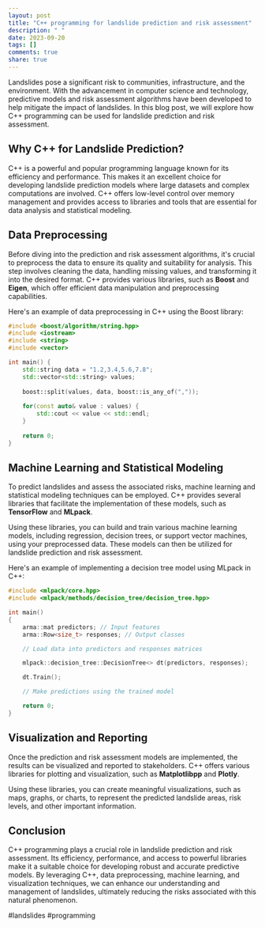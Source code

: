 ```yaml
---
layout: post
title: "C++ programming for landslide prediction and risk assessment"
description: " "
date: 2023-09-20
tags: []
comments: true
share: true
---
```


Landslides pose a significant risk to communities, infrastructure, and the environment. With the advancement in computer science and technology, predictive models and risk assessment algorithms have been developed to help mitigate the impact of landslides. In this blog post, we will explore how C++ programming can be used for landslide prediction and risk assessment.

## Why C++ for Landslide Prediction?

C++ is a powerful and popular programming language known for its efficiency and performance. This makes it an excellent choice for developing landslide prediction models where large datasets and complex computations are involved. C++ offers low-level control over memory management and provides access to libraries and tools that are essential for data analysis and statistical modeling.

## Data Preprocessing

Before diving into the prediction and risk assessment algorithms, it's crucial to preprocess the data to ensure its quality and suitability for analysis. This step involves cleaning the data, handling missing values, and transforming it into the desired format. C++ provides various libraries, such as **Boost** and **Eigen**, which offer efficient data manipulation and preprocessing capabilities.

Here's an example of data preprocessing in C++ using the Boost library:

```cpp
#include <boost/algorithm/string.hpp>
#include <iostream>
#include <string>
#include <vector>

int main() {
    std::string data = "1.2,3.4,5.6,7.8";
    std::vector<std::string> values;
    
    boost::split(values, data, boost::is_any_of(","));
    
    for(const auto& value : values) {
        std::cout << value << std::endl;
    }
    
    return 0;
}
```

## Machine Learning and Statistical Modeling

To predict landslides and assess the associated risks, machine learning and statistical modeling techniques can be employed. C++ provides several libraries that facilitate the implementation of these models, such as **TensorFlow** and **MLpack**.

Using these libraries, you can build and train various machine learning models, including regression, decision trees, or support vector machines, using your preprocessed data. These models can then be utilized for landslide prediction and risk assessment.

Here's an example of implementing a decision tree model using MLpack in C++:

```cpp
#include <mlpack/core.hpp>
#include <mlpack/methods/decision_tree/decision_tree.hpp>

int main()
{
    arma::mat predictors; // Input features
    arma::Row<size_t> responses; // Output classes

    // Load data into predictors and responses matrices

    mlpack::decision_tree::DecisionTree<> dt(predictors, responses);

    dt.Train();

    // Make predictions using the trained model

    return 0;
}
```

## Visualization and Reporting

Once the prediction and risk assessment models are implemented, the results can be visualized and reported to stakeholders. C++ offers various libraries for plotting and visualization, such as **Matplotlibpp** and **Plotly**.

Using these libraries, you can create meaningful visualizations, such as maps, graphs, or charts, to represent the predicted landslide areas, risk levels, and other important information.

## Conclusion

C++ programming plays a crucial role in landslide prediction and risk assessment. Its efficiency, performance, and access to powerful libraries make it a suitable choice for developing robust and accurate predictive models. By leveraging C++, data preprocessing, machine learning, and visualization techniques, we can enhance our understanding and management of landslides, ultimately reducing the risks associated with this natural phenomenon.

#landslides #programming